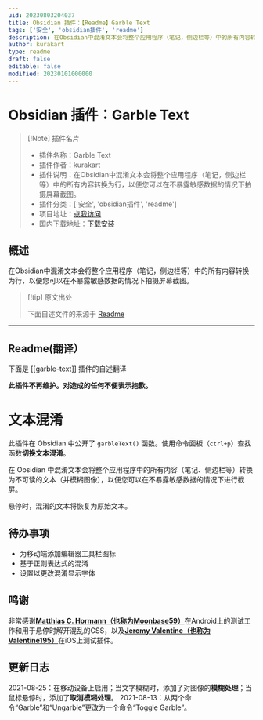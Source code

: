 ```yaml
---
uid: 20230803204037
title: Obsidian 插件：【Readme】Garble Text
tags: ['安全', 'obsidian插件', 'readme']
description: 在Obsidian中混淆文本会将整个应用程序（笔记，侧边栏等）中的所有内容转换为行，以便您可以在不暴露敏感数据的情况下拍摄屏幕截图。
author: kurakart
type: readme
draft: false
editable: false
modified: 20230101000000
---
```


# Obsidian 插件：Garble Text

> [!Note] 插件名片
> - 插件名称：Garble Text
> - 插件作者：kurakart
> - 插件说明：在Obsidian中混淆文本会将整个应用程序（笔记，侧边栏等）中的所有内容转换为行，以便您可以在不暴露敏感数据的情况下拍摄屏幕截图。
> - 插件分类：['安全', 'obsidian插件', 'readme']
> - 项目地址：[点我访问](https://github.com/kurakart/garble-text)
> - 国内下载地址：[下载安装](https://pkmer.cn/products/plugin/pluginMarket/?garble-text)

## 概述

在Obsidian中混淆文本会将整个应用程序（笔记，侧边栏等）中的所有内容转换为行，以便您可以在不暴露敏感数据的情况下拍摄屏幕截图。



> [!tip] 原文出处
> 
>下面自述文件的来源于 [Readme](https://ghproxy.net/https://raw.githubusercontent.com/kurakart/garble-text/master/README.md)
> 

---

## Readme(翻译）

下面是 [[garble-text]] 插件的自述翻译


**此插件不再维护。对造成的任何不便表示抱歉。**
# 文本混淆

此插件在 Obsidian 中公开了 `garbleText()` 函数。使用命令面板（`ctrl+p`）查找函数**切换文本混淆**。

在 Obsidian 中混淆文本会将整个应用程序中的所有内容（笔记、侧边栏等）转换为不可读的文本（并模糊图像），以便您可以在不暴露敏感数据的情况下进行截屏。

悬停时，混淆的文本将恢复为原始文本。

## 待办事项

- 为移动端添加编辑器工具栏图标
- 基于正则表达式的混淆
- 设置以更改混淆显示字体

## 鸣谢

非常感谢[**Matthias C. Hormann（也称为Moonbase59）**](https://github.com/Moonbase59)在Android上的测试工作和用于悬停时解开混乱的CSS，以及[**Jeremy Valentine（也称为Valentine195）**](https://github.com/valentine195)在iOS上测试插件。

## 更新日志

2021-08-25：在移动设备上启用；当文字模糊时，添加了对图像的**模糊处理**；当鼠标悬停时，添加了**取消模糊处理**。
2021-08-13：从两个命令“Garble”和“Ungarble”更改为一个命令“Toggle Garble”。



